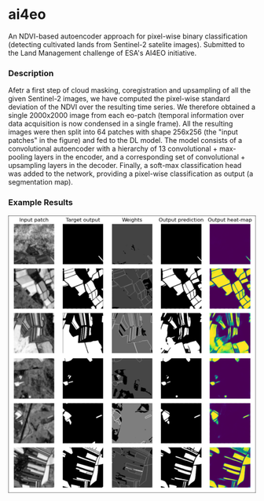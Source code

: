 # ai4eo

An NDVI-based autoencoder approach for pixel-wise binary classification (detecting cultivated lands from Sentinel-2 satelite images). Submitted to the Land Management challenge of ESA's AI4EO initiative.

### Description
Afetr a first step of cloud masking, coregistration and upsampling of all the given Sentinel-2 images, we have computed the pixel-wise standard deviation of the NDVI over the resulting time series. We therefore obtained a single 2000x2000 image from each eo-patch (temporal information over data acquisition is now condensed in a single frame). All the resulting images were then split into 64 patches with shape 256x256 (the "input patches" in the figure) and fed to the DL model. The model consists of a convolutional autoencoder with a hierarchy of 13 convolutional + max-pooling layers in the encoder, and a corresponding set of convolutional + upsampling layers in the decoder. Finally, a soft-max classification head was added to the network, providing a pixel-wise classification as output (a segmentation map).

### Example Results

<p align="center">
  <img src="./results.png" alt="logo" width="800"/>
</p>

